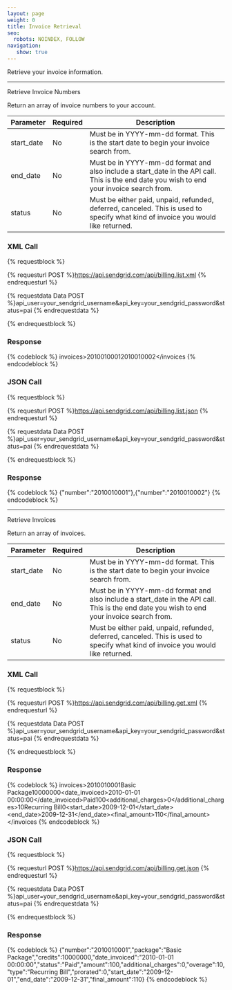```yaml
---
layout: page
weight: 0
title: Invoice Retrieval
seo:
  robots: NOINDEX, FOLLOW
navigation:
   show: true
---
```


Retrieve your invoice information.

* * * * *

<page-anchor el="h2">
Retrieve Invoice Numbers
</page-anchor>

Return an array of invoice numbers to your account.

<table class="table table-bordered table-striped">
   <thead>
      <tr>
         <th>Parameter</th>
         <th>Required</th>
         <th>Description</th>
      </tr>
   </thead>
   <tbody>
      <tr>
         <td>start_date</td>
         <td>No</td>
         <td>Must be in YYYY-mm-dd format. This is the start date to begin your invoice search from.</td>
      </tr>
      <tr>
         <td>end_date</td>
         <td>No</td>
         <td>Must be in YYYY-mm-dd format and also include a start_date in the API call. This is the end date you wish to end your invoice search from.</td>
      </tr>
      <tr>
         <td>status</td>
         <td>No</td>
         <td>Must be either paid, unpaid, refunded, deferred, canceled. This is used to specify what kind of invoice you would like returned.</td>
      </tr>
   </tbody>
</table>

### XML Call

{% requestblock %}

  {% requesturl POST %}https://api.sendgrid.com/api/billing.list.xml
  {% endrequesturl %}

  {% requestdata Data POST %}api_user=your_sendgrid_username&api_key=your_sendgrid_password&status=pai
  {% endrequestdata %}

{% endrequestblock %}

### Response

{% codeblock %}
invoices><invoice><number>2010010001</number></invoice><invoice><number>2010010002</number></invoice></invoices
{% endcodeblock %}
<h3>JSON Call</h3>

{% requestblock %}

  {% requesturl POST %}https://api.sendgrid.com/api/billing.list.json
  {% endrequesturl %}

  {% requestdata Data POST %}api_user=your_sendgrid_username&amp;api_key=your_sendgrid_password&amp;status=pai
  {% endrequestdata %}

{% endrequestblock %}

<h3>Response</h3>
{% codeblock %}
{"number":"2010010001"},{"number":"2010010002"}
{% endcodeblock %}

* * * * *

<page-anchor el="h2">
Retrieve Invoices
</page-anchor>

Return an array of invoices.

<table class="table table-bordered table-striped">
   <thead>
      <tr>
         <th>Parameter</th>
         <th>Required</th>
         <th>Description</th>
      </tr>
   </thead>
   <tbody>
      <tr>
         <td>start_date</td>
         <td>No</td>
         <td>Must be in YYYY-mm-dd format. This is the start date to begin your invoice search from.</td>
      </tr>
      <tr>
         <td>end_date</td>
         <td>No</td>
         <td>Must be in YYYY-mm-dd format and also include a start_date in the API call. This is the end date you wish to end your invoice search from.</td>
      </tr>
      <tr>
         <td>status</td>
         <td>No</td>
         <td>Must be either paid, unpaid, refunded, deferred, canceled. This is used to specify what kind of invoice you would like returned.</td>
      </tr>
   </tbody>
</table>

### XML Call

{% requestblock %}

  {% requesturl POST %}https://api.sendgrid.com/api/billing.get.xml
  {% endrequesturl %}

  {% requestdata Data POST %}api_user=your_sendgrid_username&api_key=your_sendgrid_password&status=pai
  {% endrequestdata %}

{% endrequestblock %}

### Response

{% codeblock %}
invoices><invoice><number>2010010001</number><package>Basic Package</package><credits>10000000</credits><date_invoiced>2010-01-01 00:00:00</date_invoiced><status>Paid</status><amount>100</amount><additional_charges>0</additional_charges><overage>10</overage><type>Recurring Bill</type><prorated>0</prorated><start_date>2009-12-01</start_date><end_date>2009-12-31</end_date><final_amount>110</final_amount></invoice></invoices
{% endcodeblock %}
<h3>JSON Call</h3>

{% requestblock %}

  {% requesturl POST %}https://api.sendgrid.com/api/billing.get.json
  {% endrequesturl %}

  {% requestdata Data POST %}api_user=your_sendgrid_username&amp;api_key=your_sendgrid_password&amp;status=pai
  {% endrequestdata %}

{% endrequestblock %}

<h3>Response</h3>
{% codeblock %}
{"number":"2010010001","package":"Basic Package","credits":10000000,"date_invoiced":"2010-01-01 00:00:00","status":"Paid","amount":100,"additional_charges":0,"overage":10,"type":"Recurring Bill","prorated":0,"start_date":"2009-12-01","end_date":"2009-12-31","final_amount":110}
{% endcodeblock %}
